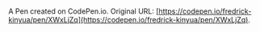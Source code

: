 # 

A Pen created on CodePen.io. Original URL: [https://codepen.io/fredrick-kinyua/pen/XWxLjZq](https://codepen.io/fredrick-kinyua/pen/XWxLjZq).

